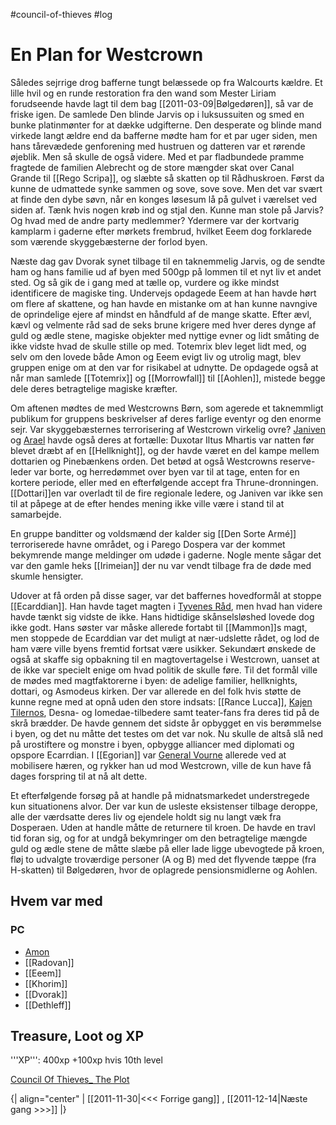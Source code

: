 #council-of-thieves #log

# En Plan for Westcrown  
  
Således sejrrige drog bafferne tungt belæssede op fra Walcourts kældre. Et lille hvil og en runde restoration fra den wand som Mester Liriam forudseende havde lagt til dem bag [[2011-03-09|Bølgedøren]], så var de friske igen.
De samlede Den blinde Jarvis op i luksussuiten og smed en bunke platinmønter for at dække udgifterne. Den desperate og blinde mand virkede langt ældre end da bafferne mødte ham for et par uger siden, men hans tårevædede genforening med hustruen og datteren var et rørende øjeblik. Men så skulle de også videre. Med et par fladbundede pramme fragtede de familien Alebrecht og de store mængder skat over Canal Grande til [[Rego Scripa]], og slæbte så skatten op til Rådhuskroen. Først da kunne de udmattede synke sammen og sove, sove sove. Men det var svært at finde den dybe søvn, når en konges løsesum lå på gulvet i værelset ved siden af. Tænk hvis nogen krøb ind og stjal den. Kunne man stole på Jarvis? Og hvad med de andre party medlemmer? Ydermere var der kortvarig kamplarm i gaderne efter mørkets frembrud, hvilket Eeem dog forklarede som værende skyggebæsterne der forlod byen.
 
Næste dag gav Dvorak synet tilbage til en taknemmelig Jarvis, og de sendte ham og hans familie ud af byen med 500gp på lommen til et nyt liv et andet sted. Og så gik de i gang med at tælle op, vurdere og ikke mindst identificere de magiske ting. Undervejs opdagede Eeem at han havde hørt om flere af skattene, og han havde en mistanke om at han kunne navngive de oprindelige ejere af mindst en håndfuld af de mange skatte. Efter ævl, kævl og velmente råd sad de seks brune krigere med hver deres dynge af guld og ædle stene, magiske objekter med nyttige evner og lidt småting de ikke vidste hvad de skulle stille op med. Totemrix blev leget lidt med, og selv om den lovede både Amon og Eeem evigt liv og utrolig magt, blev gruppen enige om at den var for risikabel at udnytte. De opdagede også at når man samlede [[Totemrix]] og [[Morrowfall]] til [[Aohlen]], mistede begge dele deres betragtelige magiske kræfter.
 
Om aftenen mødtes de med Westcrowns Børn, som agerede et taknemmligt publikum for gruppens beskrivelser af deres farlige eventyr og den enorme sejr. Var skyggebæsternes terrorisering af Westcrown virkelig ovre?
[Janiven](Janiven.md) og [Arael](Arael.md) havde også deres at fortælle: Duxotar Iltus Mhartis var natten før blevet dræbt af en [[Hellknight]], og der havde været en del kampe mellem dottarien og Pinebænkens orden. Det betød at også Westcrowns reserve-leder var borte, og herredømmet over byen var til at tage, enten for en kortere periode, eller med en efterfølgende accept fra Thrune-dronningen. [[Dottari]]en var overladt til de fire regionale ledere, og Janiven var ikke sen til at påpege at de efter hendes mening ikke ville være i stand til at samarbejde.
 
En gruppe banditter og voldsmænd der kalder sig [[Den Sorte Armé]] terroriserede havne området, og i Parego Dospera var der kommet bekymrende mange meldinger om udøde i gaderne. Nogle mente sågar det var den gamle heks [[Irimeian]] der nu var vendt tilbage fra de døde med skumle hensigter.
 
Udover at få orden på disse sager, var det baffernes hovedformål at stoppe [[Ecarddian]]. Han havde taget magten i [Tyvenes Råd](Tyvenes%20Råd.md), men hvad han videre havde tænkt sig vidste de ikke. Hans hidtidige skånselsløshed lovede dog ikke godt. Hans søster var måske allerede fortabt til [[Mammon]]s magt, men stoppede de Ecarddian var det muligt at nær-udslette rådet, og lod de ham være ville byens fremtid fortsat være usikker.
Sekundært ønskede de også at skaffe sig opbakning til en magtovertagelse i Westcrown, uanset at de ikke var specielt enige om hvad politik de skulle føre. Til det formål ville de mødes med magtfaktorerne i byen: de adelige familier, hellknights, dottari, og Asmodeus kirken. Der var allerede en del folk hvis støtte de kunne regne med at opnå uden den store indsats: [[Rance Lucca]], [Kajen Tilernos](Kajen%20Tilernos.md), Desna- og Iomedae-tilbedere samt teater-fans fra deres tid på de skrå brædder. De havde gennem det sidste år opbygget en vis berømmelse i byen, og det nu måtte det testes om det var nok. Nu skulle de altså slå ned på urostiftere og monstre i byen, opbygge alliancer med diplomati og opspore Ecarrdian. I [[Egorian]] var [General Vourne](General%20Vourne.md) allerede ved at mobilisere hæren, og rykker han ud mod Westcrown, ville de kun have få dages forspring til at nå alt dette.
 
Et efterfølgende forsøg på at handle på midnatsmarkedet understregede kun situationens alvor. Der var kun de usleste eksistenser tilbage deroppe, alle der værdsatte deres liv og ejendele holdt sig nu langt væk fra Dosperaen. Uden at handle måtte de returnere til kroen. De havde en travl tid foran sig, og for at undgå bekymringer om den betragtelige mængde guld og ædle stene de måtte slæbe på eller lade ligge ubevogtede på kroen, fløj to udvalgte troværdige personer (A og B) med det flyvende tæppe (fra H-skatten) til Bølgedøren, hvor de oplagrede pensionsmidlerne og Aohlen.
## Hvem var med 
### PC 
* [Amon](Amon%20Dan%20Lucif.md)
* [[Radovan]]
* [[Eeem]]
* [[Khorim]]
* [[Dvorak]]
* [[Dethleff]]
## Treasure, Loot og XP 
'''XP''': 400xp +100xp hvis 10th level 
[Council Of Thieves_ The Plot](Council%20Of%20Thieves_%20The%20Plot.md)
{| align="center"
| [[2011-11-30|<<< Forrige gang]] , [[2011-12-14|Næste gang >>>]]
|}

